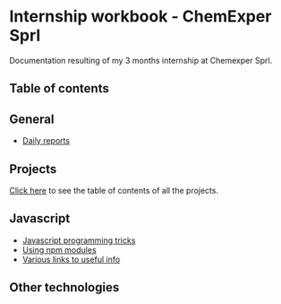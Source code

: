 # Internship workbook - ChemExper Sprl

Documentation resulting of my 3 months internship at Chemexper Sprl.

## Table of contents

## General
- [Daily reports](./dailyReports.md)

## Projects

[Click here](./projects/projects.md) to see the table of contents of all the projects.

## Javascript
- [Javascript programming tricks](./jsTricks.md)
- [Using npm modules](./npmModules.md)
- [Various links to useful info](./links.md)

## Other technologies
